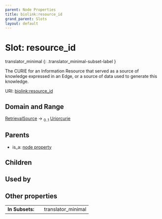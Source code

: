 ```yaml
---
parent: Node Properties
title: biolink:resource_id
grand_parent: Slots
layout: default
---
```


# Slot: resource_id

translator_minimal
{: .translator_minimal-subset-label }


The CURIE for an Information Resource that served as a source of knowledge expressed in an Edge, or a source of data used to generate this knowledge.

URI: [biolink:resource_id](https://w3id.org/biolink/vocab/resource_id)

## Domain and Range

[RetrievalSource](RetrievalSource.md) ->  <sub>0..1</sub> [Uriorcurie](types/Uriorcurie.md)

## Parents

 *  is_a: [node property](node_property.md)

## Children


## Used by


## Other properties

|  |  |  |
| --- | --- | --- |
| **In Subsets:** | | translator_minimal |

